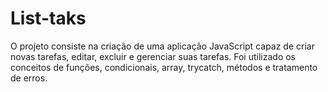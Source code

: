 # List-taks
O projeto consiste na criação de uma aplicação JavaScript capaz de criar novas tarefas, editar, excluir e gerenciar suas tarefas. Foi utilizado os conceitos de funções, condicionais, array, trycatch, métodos e tratamento de erros.
